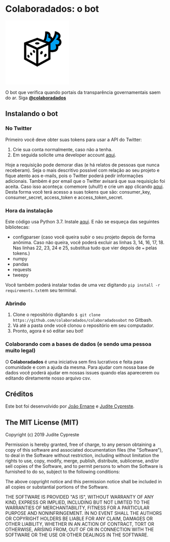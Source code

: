 # Colaboradados: o bot


<a href="https://twitter.com/colaboradados"> <img src="colaboradados_twitter_logo.png" width="200"></a>

O bot que verifica quando portais da transparência governamentais saem do ar.
Siga [**@colaboradados**](https://twitter.com/colaboradados)

## Instalando o bot

### No Twitter

Primeiro você deve obter suas tokens para usar a API do Twitter: 

1. Crie sua conta normalmente, caso não a tenha. 
2. Em seguida solicite uma developer account [aqui](https://developer.twitter.com/en/apply/user). 

Hoje a requisição pode demorar dias (e há relatos de pessoas que nunca receberam). Seja o mais descritivo possível com relação ao seu projeto e fique atento aos e-mails, pois o Twitter poderá pedir informações adicionais. Também é por email que o Twitter avisará que sua requisição foi aceita. Caso isso aconteça: comemore (uhull!) e crie um app clicando [aqui](https://developer.twitter.com/en/apps). Desta forma você terá acesso a suas tokens que são: consumer_key, consumer_secret, access_token e access_token_secret.

### Hora da instalação

Este código usa Python 3.7. Instale [aqui](https://www.python.org/downloads/).
E não se esqueça das seguintes bibliotecas:
- configparser (caso você queira subir o seu projeto depois de forma anônima. Caso não queira, você poderá excluir as linhas 3, 14, 16, 17, 18. Nas linhas 22, 23, 24 e 25, substitua tudo que vier depois de `=` pelas tokens.)
- numpy
- pandas
- requests
- tweepy

Você também poderá instalar todas de uma vez digitando `pip install -r requirements.txt`em seu terminal.

### Abrindo

1. Clone o repositório digitando `$ git clone https://github.com/colaboradados/colaboradadosobot` no Gitbash.
2. Vá até a pasta onde você clonou o repositório em seu computador. 
3. Pronto, agora é só editar seu bot!

### Colaborando com a bases de dados (e sendo uma pessoa muito legal)

O **Colaboradados** é uma iniciativa sem fins lucrativos e feita para comunidade e com a ajuda da mesma. Para ajudar com nossa base de dados você poderá ajudar em nossas issues quando elas aparecerem ou editando diretamente nosso arquivo csv.  

## Créditos

Este bot foi desenvolvido por [João Ernane](https://github.com/jovemadulto) e [Judite Cypreste](https://juditecypreste.github.io).

## The MIT License (MIT)

Copyright (c) 2019 Judite Cypreste

Permission is hereby granted, free of charge, to any person obtaining a copy of this software and associated documentation files (the "Software"), to deal in the Software without restriction, including without limitation the rights to use, copy, modify, merge, publish, distribute, sublicense, and/or sell copies of the Software, and to permit persons to whom the Software is furnished to do so, subject to the following conditions:

The above copyright notice and this permission notice shall be included in all copies or substantial portions of the Software.

THE SOFTWARE IS PROVIDED "AS IS", WITHOUT WARRANTY OF ANY KIND, EXPRESS OR IMPLIED, INCLUDING BUT NOT LIMITED TO THE WARRANTIES OF MERCHANTABILITY, FITNESS FOR A PARTICULAR PURPOSE AND NONINFRINGEMENT. IN NO EVENT SHALL THE AUTHORS OR COPYRIGHT HOLDERS BE LIABLE FOR ANY CLAIM, DAMAGES OR OTHER LIABILITY, WHETHER IN AN ACTION OF CONTRACT, TORT OR OTHERWISE, ARISING FROM, OUT OF OR IN CONNECTION WITH THE SOFTWARE OR THE USE OR OTHER DEALINGS IN THE SOFTWARE.